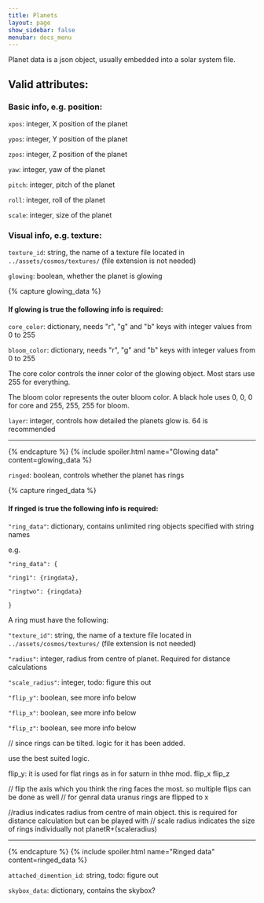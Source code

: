 ```yaml
---
title: Planets
layout: page
show_sidebar: false
menubar: docs_menu
---
```


Planet data is a json object, usually embedded into a solar system file.
## Valid attributes:

### Basic info, e.g. position:
`xpos`: integer, X position of the planet

`ypos`: integer, Y position of the planet

`zpos`: integer, Z position of the planet

`yaw`: integer, yaw of the planet

`pitch`: integer, pitch of the planet

`roll`: integer, roll of the planet

`scale`: integer, size of the planet

### Visual info, e.g. texture:

`texture_id`: string, the name of a texture file located in `../assets/cosmos/textures/` (file extension is not needed)

`glowing`: boolean, whether the planet is glowing

{% capture glowing_data %}
#### If glowing is true the following info is required:

`core_color`: dictionary, needs "r", "g" and "b" keys with integer values from 0 to 255

`bloom_color`: dictionary, needs "r", "g" and "b" keys with integer values from 0 to 255

The core color controls the inner color of the glowing object. Most stars use 255 for everything.

The bloom color represents the outer bloom color. A black hole uses 0, 0, 0 for core and 255, 255, 255 for bloom.

`layer`: integer, controls how detailed the planets glow is. 64 is recommended

***
{% endcapture %}
{% include spoiler.html name="Glowing data" content=glowing_data %}

`ringed`: boolean, controls whether the planet has rings


{% capture ringed_data %}
#### If ringed is true the following info is required:

`"ring_data"`: dictionary, contains unlimited ring objects specified with string names

e.g.

`"ring_data": {`

  `"ring1": {ringdata},`

  `"ringtwo": {ringdata}`

`}`

A ring must have the following:

`"texture_id"`: string, the name of a texture file located in `../assets/cosmos/textures/` (file extension is not needed)

`"radius"`: integer, radius from centre of planet. Required for distance calculations

`"scale_radius"`: integer, todo: figure this out

`"flip_y"`: boolean, see more info below

`"flip_x"`: boolean, see more info below

`"flip_z"`: boolean, see more info below

// since rings can be tilted. logic for it has been added.

use the best suited logic.

flip_y: it is used for flat rings as in for saturn in thhe mod. 
flip_x
flip_z

// flip the axis which you think the ring faces the most. so multiple flips can be done as well
// for genral data uranus rings are flipped to x

//radius indicates radius from centre of main object. this is required for distance calculation but can be played with
// scale radius indicates the size of rings individually not planetR+(scaleradius)

***
{% endcapture %}
{% include spoiler.html name="Ringed data" content=ringed_data %}

`attached_dimention_id`: string, todo: figure out

`skybox_data`: dictionary, contains the skybox?

